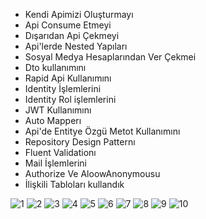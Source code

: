 - Kendi Apimizi Oluşturmayı
- Api Consume Etmeyi
- Dışarıdan Api Çekmeyi
- Api'lerde Nested Yapıları
- Sosyal Medya Hesaplarından Ver Çekmei
- Dto kullanımını
- Rapid Api Kullanımını
- Identity İşlemlerini
- Identity Rol işlemlerini
- JWT Kullanımını
- Auto Mapperı
- Api'de Entitye Özgü Metot Kullanımını
- Repository Design Patternı
- Fluent Validationı
- Mail İşlemlerini
- Authorize Ve AloowAnonymousu
- İlişkili Tabloları
kullandık


![1](https://github.com/oguzturan92/ApiConsume---RapidApi/assets/157590022/d39149de-38f6-4bbf-ae81-0e789d99188b)
![2](https://github.com/oguzturan92/ApiConsume---RapidApi/assets/157590022/d5e5c475-d8c9-47ce-96c4-bf79acd986e7)
![3](https://github.com/oguzturan92/ApiConsume---RapidApi/assets/157590022/302e96f4-def7-4bb0-b16c-5fc401b5157e)
![4](https://github.com/oguzturan92/ApiConsume---RapidApi/assets/157590022/eec70263-719e-4107-b29d-86728d16564d)
![5](https://github.com/oguzturan92/ApiConsume---RapidApi/assets/157590022/7b8f909d-c868-4daa-a46b-763f21932c29)
![6](https://github.com/oguzturan92/ApiConsume---RapidApi/assets/157590022/9b09a627-1469-4b9e-b1ad-b389d9ff335e)
![7](https://github.com/oguzturan92/ApiConsume---RapidApi/assets/157590022/f08a9525-f18d-4ab8-a8ef-54847e7cbedc)
![8](https://github.com/oguzturan92/ApiConsume---RapidApi/assets/157590022/8cebd170-e26c-42aa-b1ad-177c938a67a4)
![9](https://github.com/oguzturan92/ApiConsume---RapidApi/assets/157590022/602b638f-ce71-4c5c-8051-0d7da9be2255)
![10](https://github.com/oguzturan92/ApiConsume---RapidApi/assets/157590022/75c84a9c-35fd-4590-b2db-9497f8c13c40)
